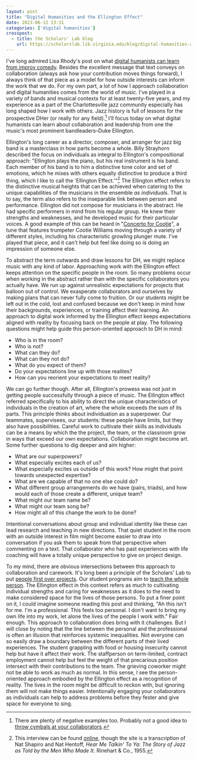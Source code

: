 ```yaml
---
layout: post
title: "Digital Humanities and the Ellington Effect"
date: 2023-06-12 13:31
categories: ['digital humanities']
crosspost:
  - title: the Scholars' Lab blog
    url: https://scholarslab.lib.virginia.edu/blog/digital-humanities-and-the-ellington-effect
---
```


I've long admired Lisa Rhody's post on what [digital humanists can learn from improv comedy](http://dayofdh2013.matrix.msu.edu/lmrhody/2013/04/17/what-can-dhers-learn-from-improvisation-and-tina-fey/). Besides the excellent message that text conveys on collaboration (always ask how your contribution moves things forward), I always think of that piece as a model for how outside interests can inform the work that we do. For my own part, a lot of how I approach collaboration and digital humanities comes from the world of music. I've played in a variety of bands and musical contexts for at least twenty-five years, and my experience as a part of the Charlottesville jazz community especially has long shaped how I work with others. Jazz history is full of lessons for the prospective DHer (or really for any field).[^1] I'll focus today on what digital humanists can learn about collaboration and leadership from one the music's most prominent bandleaders–Duke Ellington.

Ellington's long career as a director, composer, and arranger for jazz big band is a masterclass in how parts become a whole. Billy Strayhorn described the focus on individuals as integral to Ellington's compositional approach: "Ellington plays the piano, but his real instrument is his band. Each member of his band is to him a distinctive tone color and set of emotions, which he mixes with others equally distinctive to produce a third thing, which I like to call the 'Ellington Effect.'"[^2] The Ellington effect refers to the distinctive musical heights that can be achieved when catering to the unique capabilities of the musicians in the ensemble *as individuals*. That is to say, the term also refers to the inseparable link between person and performance. Ellington did not compose for musicians in the abstract. He had specific performers in mind from his regular group. He knew their strengths and weaknesses, and he developed music for their particular voices. A good example of this can be heard in "[Concerto for Cootie](https://open.spotify.com/track/3H5J3ynlgbAErQTWBDMU2N?si=a8c6c7b3306c4177)", a tune that features trumpeter Cootie Williams moving through a variety of different styles, including his characteristic growling plunger mute. I've played that piece, and it can't help but feel like doing so is doing an impression of someone else.

To abstract the term outwards and draw lessons for DH, we might replace music with any kind of labor. Approaching work with the Ellington effect keeps attention on the specific people in the room. So many problems occur when working in the abstract rather than with the specific collaborators you actually have. We run up against unrealistic expectations for projects that balloon out of control. We exasperate collaborators and ourselves by making plans that can never fully come to fruition. Or our students might be left out in the cold, lost and confused because we don't keep in mind how their backgrounds, experiences, or training affect their learning. An approach to digital work informed by the Ellington effect keeps expectations aligned with reality by focusing back on the people at play. The following questions might help guide this person-oriented approach to DH in mind:

* Who is in the room?
* Who is not?
* What can they do?
* What can they not do?
* What do you expect of them?
* Do your expectations line up with those realites?
* How can you reorient your expectations to meet reality?

We can go further though. After all, Ellington's prowess was not just in getting people successfully through a piece of music. The Ellington effect referred specifically to his ability to direct the unique characteristics of individuals in the creation of art, where the whole exceeds the sum of its parts. This principle thinks about individuation as a superpower. Our teammates, supervisees, our students: these people have limits, but they also have possibilities. Careful work to cultivate their skills as individuals can be a means by which the the project, the team, or the classroom grow in ways that exceed our own expectations. Collaboration might become art. Some further questions to dig deeper and aim higher:

* What are our superpowers?
* What especially excites each of us?
* What especially excites us outside of this work? How might that point towards unexpected expertise?
* What are we capable of that no one else could do?
* What different group arrangements do we have (pairs, triads), and how would each of those create a different, unique team?
* What might our team name be?
* What might our team song be?
* How might all of this change the work to be done?

Intentional conversations about group and individual identity like these can lead research and teaching in new directions. That quiet student in the room with an outside interest in film might become easier to draw into conversation if you ask them to speak from that perspective when commenting on a text. That collaborator who has past experiences with life coaching will have a totally unique perspective to give on project design.

To my mind, there are obvious intersections between this approach to collaboration and carework. It's long been a principle of the Scholars' Lab to put [people first over projects](https://scholarslab.lib.virginia.edu/charter/). Our student programs aim to [teach the whole person](https://scholarslab.lib.virginia.edu/student-programs-charter/). The Ellington effect in this context refers as much to cultivating individual strengths and caring for weaknesses as it does to the need to make considered space for the lives of those persons. To put a finer point on it, I could imagine someone reading this post and thinking, "Ah this isn't for me. I'm a professional. This feels too personal. I don't want to bring my own life into my work, let alone the lives of the people I work with." Fair enough. This approach to collaboration does bring with it challenges. But I will close by noting that the line between the personal and the professional is often an illusion that reinforces systemic inequalities. Not everyone can so easily draw a boundary between the different parts of their lived experiences. The student grappling with food or housing insecurity cannot help but have it affect their work. The staffperson on term-limited, contract employment cannot help but feel the weight of that precarious position intersect with their contributions to the team. The grieving coworker might not be able to work as much as normal. In this sense, I see the person-oriented approach embodied by the Ellington effect as a recognition of reality. The lives in the room might be difficult to reckon with, but ignoring them will not make things easier. Intentionally engaging your collaborators as individuals can help to address problems before they fester and give space for everyone to sing.

[^1]: There are plenty of negative examples too. Probably not a good idea to [throw cymbals at your collaborators](https://www.theguardian.com/music/2011/jun/17/charlie-parker-cymbal-thrown).

[^2]: This interview can be found [online](http://explorepahistory.com/odocument.php?docId=1-4-89), though the site is a transcription of Nat Shapiro and Nat Hentoff, *Hear Me Talkin' To Ya: The Story of Jazz as Told by the Men Who Made It*. Rinehart & Co., 1955. 

